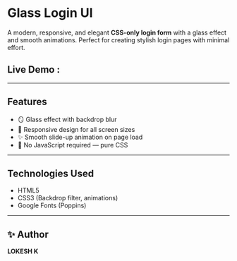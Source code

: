 # Glass Login UI

A modern, responsive, and elegant **CSS-only login form** with a glass effect and smooth animations. Perfect for creating stylish login pages with minimal effort.

## Live Demo :
---
## Features

- 🪞 Glass effect with backdrop blur
- 🎨 Responsive design for all screen sizes
- ✨ Smooth slide-up animation on page load
- 🚫 No JavaScript required — pure CSS

---
## Technologies Used
- HTML5
- CSS3 (Backdrop filter, animations)
- Google Fonts (Poppins)
---
## ✨ Author

**LOKESH K**
